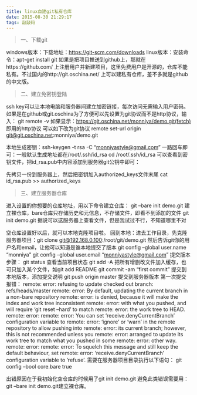 ```yaml
---
title: linux自建git私有仓库
date: 2015-08-30 21:29:17
tags: 敲敲码
---
```

> 一、下载git

windows版本：下载地址：https://git-scm.com/downloads
linux版本：安装命令：apt-get install git
如果是把项目推送到github上，那就在https://github.com/ 上注册用户并新建项目，这里免费用户是开源的，仓库不能私有。不过国内的http://git.oschina.net/ 上可以建私有仓库，差不多就是github的中文版。

>二、建立免密钥登陆

ssh key可以让本地电脑和服务器间建立加密链接，每次访问无需输入用户密码。
如果是在github或git.oschina为了方便可以先设置为git协议而不是http协议，输入：
git remote -v
如果显示：https://git.oschina.net/monniya/demo.git(fetch) 即用的http协议
可以如下改为git协议
remote set-url origin git@git.oschina.net:monniya/demo.git

本地生成密钥：ssh-keygen -t rsa -C “monniyastyle@gmail.com”
一路回车即可：一般默认生成地址都在/root/.ssh/id_rsa
cd /root/.ssh/id_rsa 可以查看到密钥文件，把id_rsa.pub中内容添加到服务器git公钥中即可：

先拷贝一份到服务器上，然后把密钥加入authorized_keys文件末尾
cat id_rsa.pub >> authorized_keys

>三、建立服务器仓库

进入设置的你想要的仓库地址，用以下命令建立仓库：
git –bare init demo.git 建立裸仓库，bare仓库只存储历史和元信息，不存储文件，即看不到添加的文件
git init demo.git 据说可以这服务器上查看文件，但是我试过不行，不知道哪里不对

空仓库设置好以后，就可以本地克隆项目啦。
回到本地：进去工作目录，先克隆服务器项目：git clone git@192.168.0.100:/root/git/demo.git
然后告诉git你的用户名和email，让他可以知道是谁本地提交了版本
git config –global user.name “monniya”
git config –global user.email “monniyastyle@gmail.com”
提交版本步骤：
git status 查看当前项目状态
git add -A 把所有增删改文件加入缓存，也可只加入某个文件，如git add README
git commit -am “first commit” 提交到本地版本，添加提交说明
git push origin master 提交到服务器版本
第一次提交报错：
remote: error: refusing to update checked out branch: refs/heads/master
remote: error: By default, updating the current branch in a non-bare repository
remote: error: is denied, because it will make the index and work tree inconsistent
remote: error: with what you pushed, and will require ‘git reset –hard’ to match
remote: error: the work tree to HEAD.
remote: error:
remote: error: You can set ‘receive.denyCurrentBranch’ configuration variable to
remote: error: ‘ignore’ or ‘warn’ in the remote repository to allow pushing into
remote: error: its current branch; however, this is not recommended unless you
remote: error: arranged to update its work tree to match what you pushed in some
remote: error: other way.
remote: error:
remote: error: To squelch this message and still keep the default behaviour, set
remote: error: ‘receive.denyCurrentBranch’ configuration variable to ‘refuse’.
需要在服务器项目目录执行以下语句：
git config –bool core.bare true

出错原因在于我初始化空仓库的时候用了git init demo.git
避免此类错误需要用：git –bare init demo.git建立裸仓库。